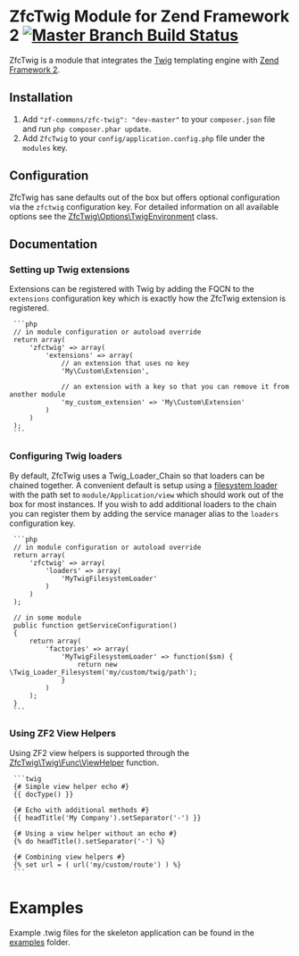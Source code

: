 # ZfcTwig Module for Zend Framework 2 [![Master Branch Build Status](https://secure.travis-ci.org/ZF-Commons/ZfcTwig.png?branch=master)](http://travis-ci.org/ZF-Commons/ZfcTwig)

ZfcTwig is a module that integrates the [Twig](http://twig.sensiolabs.org) templating engine with
[Zend Framework 2](http://framework.zend.com).

## Installation

 1. Add `"zf-commons/zfc-twig": "dev-master"` to your `composer.json` file and run `php composer.phar update`.
 2. Add `ZfcTwig` to your `config/application.config.php` file under the `modules` key.

## Configuration

ZfcTwig has sane defaults out of the box but offers optional configuration via the `zfctwig` configuration key. For
detailed information on all available options see the [ZfcTwig\Options\TwigEnvironment](https://github.com/ZF-Commons/ZfcTwig/tree/master/src/ZfcTwig/Options/TwigEnvironment.php)
class.

## Documentation

### Setting up Twig extensions

Extensions can be registered with Twig by adding the FQCN to the `extensions` configuration key which is exactly how the
ZfcTwig extension is registered.

     ```php
     // in module configuration or autoload override
     return array(
         'zfctwig' => array(
             'extensions' => array(
                 // an extension that uses no key
                 'My\Custom\Extension',

                 // an extension with a key so that you can remove it from another module
                 'my_custom_extension' => 'My\Custom\Extension'
             )
         )
     );
     ```

### Configuring Twig loaders

By default, ZfcTwig uses a Twig_Loader_Chain so that loaders can be chained together. A convenient default is setup using
a [filesystem loader](https://github.com/ZF-Commons/ZfcTwig/tree/master/Module.php#L36) with the path set to
`module/Application/view` which should work out of the box for most instances. If you wish to add additional loaders
to the chain you can register them by adding the service manager alias to the `loaders` configuration key.

     ```php
     // in module configuration or autoload override
     return array(
         'zfctwig' => array(
             'loaders' => array(
                 'MyTwigFilesystemLoader'
             )
         )
     );

     // in some module
     public function getServiceConfiguration()
     {
         return array(
             'factories' => array(
                 'MyTwigFilesystemLoader' => function($sm) {
                     return new \Twig_Loader_Filesystem('my/custom/twig/path');
                 }
             )
         );
     }
     ```

### Using ZF2 View Helpers

Using ZF2 view helpers is supported through the [ZfcTwig\Twig\Func\ViewHelper](https://github.com/ZF-Commons/ZfcTwig/tree/master/src/ZfcTwig/Twig/Func/ViewHelper.php)
function.

     ```twig
     {# Simple view helper echo #}
     {{ docType() }}

     {# Echo with additional methods #}
     {{ headTitle('My Company').setSeparator('-') }}

     {# Using a view helper without an echo #}
     {% do headTitle().setSeparator('-') %}

     {# Combining view helpers #}
     {% set url = ( url('my/custom/route') ) %}
     ```

# Examples

Example .twig files for the skeleton application can be found in the [examples](https://github.com/ZF-Commons/ZfcTwig/tree/master/examples)
folder.
